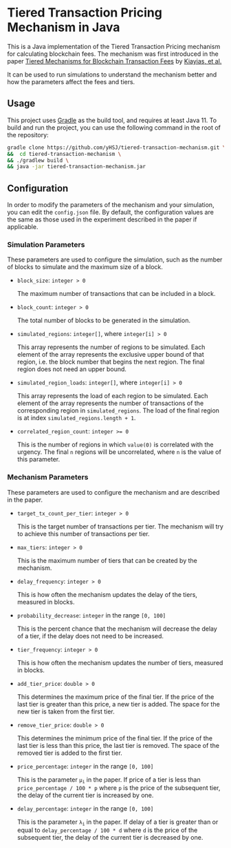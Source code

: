 # Tiered Transaction Pricing Mechanism in Java

This is a Java implementation of the Tiered Transaction Pricing mechanism for calculating blockchain fees.
The mechanism was first introduced in the
paper [Tiered Mechanisms for Blockchain Transaction Fees](https://arxiv.org/pdf/2304.06014.pdf)
by [Kiayias, et al.](https://kiayias.com/Aggelos_Kiayias/Home_of_Aggelos_Kiayias.html)

It can be used to run simulations to understand the mechanism better and how the parameters affect the fees and tiers.

## Usage

This project uses [Gradle](https://gradle.org/) as the build tool, and requires at least Java 11. To build and run the
project, you can use the following command in the root of the repository:

```bash
gradle clone https://github.com/yHSJ/tiered-transaction-mechanism.git \
&&  cd tiered-transaction-mechanism \
&& ./gradlew build \
&& java -jar tiered-transaction-mechanism.jar
```

## Configuration

In order to modify the parameters of the mechanism and your simulation, you can edit the `config.json` file.
By default, the configuration values are the same as those used in the experiment described in the paper if applicable.

### Simulation Parameters

These parameters are used to configure the simulation, such as the number of blocks to simulate and the maximum size of
a block.

- `block_size`: `integer > 0`

  The maximum number of transactions that can be included in a block.

- `block_count`: `integer > 0`

  The total number of blocks to be generated in the simulation.

- `simulated_regions`: `integer[]`, where `integer[i] > 0`

  This array represents the number of regions to be simulated. Each element of the array represents the exclusive upper
  bound of that region, i.e. the block number that begins the next region. The final region does not need an upper
  bound.

- `simulated_region_loads`: `integer[]`, where `integer[i] > 0`

  This array represents the load of each region to be simulated. Each element of the array represents the number of
  transactions of the
  corresponding region in `simulated_regions`. The load of the final region is at index `simulated_regions.length + 1`.

- `correlated_region_count`: `integer >= 0`

  This is the number of regions in which `value(0)` is correlated with the urgency. The final `n` regions will be
  uncorrelated,
  where `n` is the value of this parameter.

### Mechanism Parameters

These parameters are used to configure the mechanism and are described in the paper.

- `target_tx_count_per_tier`: `integer > 0`

  This is the target number of transactions per tier. The mechanism will try to achieve this number of transactions per
  tier.

- `max_tiers`: `integer > 0`

  This is the maximum number of tiers that can be created by the mechanism.

- `delay_frequency`: `integer > 0`

  This is how often the mechanism updates the delay of the tiers, measured in blocks.

- `probability_decrease`: `integer` in the range `[0, 100]`

  This is the percent chance that the mechanism will decrease the delay of a tier, if the delay does not need to be
  increased.

- `tier_frequency`: `integer > 0`

  This is how often the mechanism updates the number of tiers, measured in blocks.

- `add_tier_price`: `double > 0`

  This determines the maximum price of the final tier. If the price of the last tier is greater than this price, a new
  tier is added. The space for the new tier is taken from the first tier.

- `remove_tier_price`: `double > 0`

  This determines the minimum price of the final tier. If the price of the last tier is less than this price, the last
  tier is removed. The space of the removed tier is added to the first tier.

- `price_percentage`: `integer` in the range `[0, 100]`

  This is the parameter <code>µ<sub>i</sub></code> in the paper. If price of a tier is less
  than `price_percentage / 100 * p` where `p` is the price of the subsequent tier, the delay of the current tier is
  increased by one.

- `delay_percentage`: `integer` in the range `[0, 100]`

  This is the parameter <code>λ<sub>i</sub></code> in the paper. If delay of a tier is greater than or
  equal to `delay_percentage / 100 * d` where `d` is the price of the subsequent tier, the delay of the current tier is
  decreased by one.